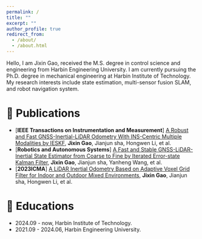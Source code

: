```yaml
---
permalink: /
title: ""
excerpt: ""
author_profile: true
redirect_from: 
  - /about/
  - /about.html
---
```



<span class='anchor' id='about-me'></span>

Hello, I am Jixin Gao, received the M.S. degree in control science and engineering from Harbin Engineering University. I am currently pursuing the Ph.D. degree in mechanical engineering at Harbin Institute of Technology. 
My research interests include state estimation, multi-sensor fusion SLAM, and robot navigation system.

<!-- # 🔥 News
- *2022.02*: &nbsp;🎉🎉 Lorem ipsum dolor sit amet, consectetur adipiscing elit. Vivamus ornare aliquet ipsum, ac tempus justo dapibus sit amet. 
- *2022.02*: &nbsp;🎉🎉 Lorem ipsum dolor sit amet, consectetur adipiscing elit. Vivamus ornare aliquet ipsum, ac tempus justo dapibus sit amet. -->

# 📝 Publications 
- [**IEEE Transactions on Instrumentation and Measurement**] [A Robust and Fast GNSS-Inertial-LiDAR Odometry With INS-Centric Multiple Modalities by IESKF](https://xploreqa.ieee.org/document/10385063), **Jixin Gao**, Jianjun sha, Hongwen Li, et al.
- [**Robotics and Autonomous Systems**] [A Fast and Stable GNSS-LiDAR-Inertial State Estimator from Coarse to Fine by Iterated Error-state Kalman Filter](https://www.sciencedirect.com/science/article/pii/S0921889024000587), **Jixin Gao**, Jianjun sha, Yanheng Wang, et al.
- [**2023ICMA**] [A LiDAR Inertial Odometry Based on Adaptive Voxel Grid Filter for Indoor and Outdoor Mixed Environments](https://xploreqa.ieee.org/document/10215777), **Jixin Gao**, Jianjun sha, Hongwen Li, et al.

# 📖 Educations
- 2024.09 - now, Harbin Institute of Technology. 
- 2021.09 - 2024.06, Harbin Engineering University.
